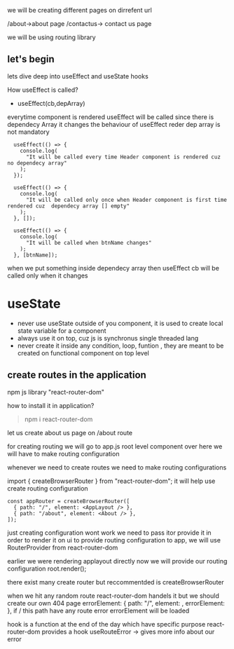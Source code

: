 we will be creating different pages on dirrefent url

/about->about page
/contactus-> contact us page

we will be using routing library

## let's begin

lets dive deep into useEffect and useState hooks

How useEffect is called?

- useEffect(cb,depArray)

everytime component is rendered useEffect will be called since there is dependecy Array it changes the behaviour of useEffect reder
dep array is not mandatory

```
  useEffect(() => {
    console.log(
      "It will be called every time Header component is rendered cuz no dependecy array"
    );
  });

  useEffect(() => {
    console.log(
      "It will be called only once when Header component is first time rendered cuz  dependecy array [] empty"
    );
  }, []);

  useEffect(() => {
    console.log(
      "It will be called when btnName changes"
    );
  }, [btnName]);
```

when we put something inside dependecy array then useEffect cb will be called only when it changes

# useState

- never use useState outside of you component, it is used to create local state variable for a component
- always use it on top, cuz js is synchronus single threaded lang
- never create it inside any condition, loop, funtion , they are meant to be created on functional component on top level

## create routes in the application

npm js library "react-router-dom"

how to install it in application?

> npm i react-router-dom

let us create about us page on /about route

for creating routing we will go to app.js root level component
over here we will have to make routing configuration

whenever we need to create routes we need to make routing configurations

import { createBrowserRouter } from "react-router-dom";
it will help use create routing configuration

```
const appRouter = createBrowserRouter([
  { path: "/", element: <AppLayout /> },
  { path: "/about", element: <About /> },
]);
```

just creating configuration wont work we need to pass itor provide it in order to render it on ui
to provide routing configuration to app, we will use RouterProvider from react-router-dom

earlier we were rendering applayout directly now we will provide our routing configuration
root.render(<RouterProvider router={appRouter} />);

there exist many create router but reccommentded is createBrowserRouter

when we hit any random route react-router-dom handels it but we should create our own 404 page
errorElement:
{ path: "/", element: <AppLayout />, errorElement: <Error /> },
if / this path have any route error errorElement will be loaded

hook is a function at the end of the day which have specific purpose
react-router-dom provides a hook useRouteError -> gives more info about our error
